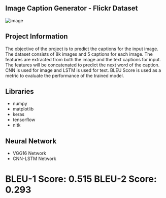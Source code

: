 ## Image Caption Generator - Flickr Dataset
![image](https://github.com/user-attachments/assets/1315135f-af3f-4ccd-a677-b2786852ef4a)

## Project Information
The objective of the project is to predict the captions for the input image. The dataset consists of 8k images and 5 captions for each image. The features are extracted from both the image and the text captions for input. The features will be concatenated to predict the next word of the caption. CNN is used for image and LSTM is used for text. BLEU Score is used as a metric to evaluate the performance of the trained model.
## Libraries
* numpy
* matplotlib
* keras
* tensorflow
* nltk
## Neural Network
* VGG16 Network
* CNN-LSTM Network
# BLEU-1 Score: 0.515 BLEU-2 Score: 0.293
